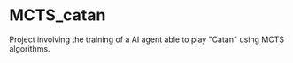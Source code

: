 # MCTS_catan
Project involving the training of a AI agent able to play "Catan" using MCTS algorithms.
